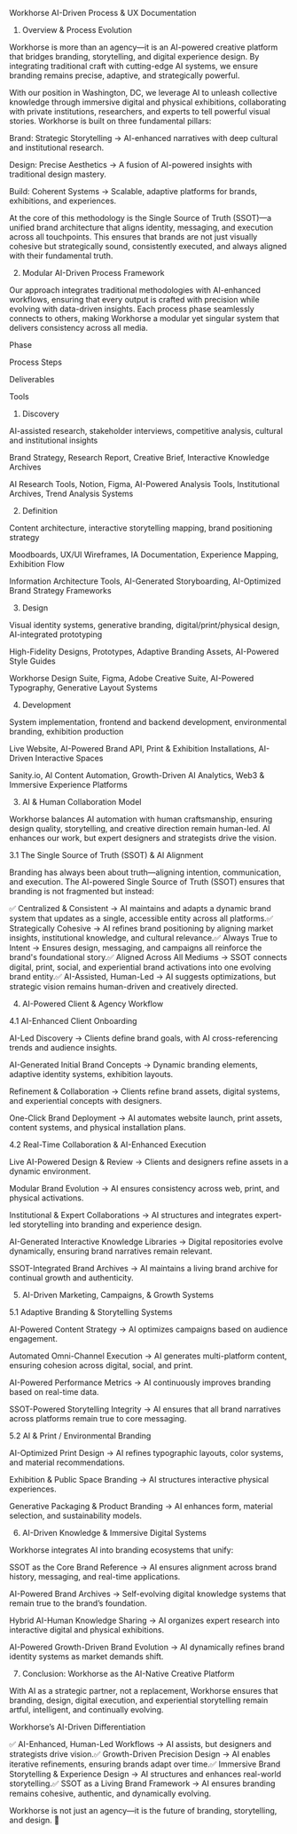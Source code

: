 Workhorse AI-Driven Process & UX Documentation

1. Overview & Process Evolution

Workhorse is more than an agency—it is an AI-powered creative platform that bridges branding, storytelling, and digital experience design. By integrating traditional craft with cutting-edge AI systems, we ensure branding remains precise, adaptive, and strategically powerful.

With our position in Washington, DC, we leverage AI to unleash collective knowledge through immersive digital and physical exhibitions, collaborating with private institutions, researchers, and experts to tell powerful visual stories. Workhorse is built on three fundamental pillars:

Brand: Strategic Storytelling → AI-enhanced narratives with deep cultural and institutional research.

Design: Precise Aesthetics → A fusion of AI-powered insights with traditional design mastery.

Build: Coherent Systems → Scalable, adaptive platforms for brands, exhibitions, and experiences.

At the core of this methodology is the Single Source of Truth (SSOT)—a unified brand architecture that aligns identity, messaging, and execution across all touchpoints. This ensures that brands are not just visually cohesive but strategically sound, consistently executed, and always aligned with their fundamental truth.

2. Modular AI-Driven Process Framework

Our approach integrates traditional methodologies with AI-enhanced workflows, ensuring that every output is crafted with precision while evolving with data-driven insights. Each process phase seamlessly connects to others, making Workhorse a modular yet singular system that delivers consistency across all media.

Phase

Process Steps

Deliverables

Tools

1. Discovery

AI-assisted research, stakeholder interviews, competitive analysis, cultural and institutional insights

Brand Strategy, Research Report, Creative Brief, Interactive Knowledge Archives

AI Research Tools, Notion, Figma, AI-Powered Analysis Tools, Institutional Archives, Trend Analysis Systems

2. Definition

Content architecture, interactive storytelling mapping, brand positioning strategy

Moodboards, UX/UI Wireframes, IA Documentation, Experience Mapping, Exhibition Flow

Information Architecture Tools, AI-Generated Storyboarding, AI-Optimized Brand Strategy Frameworks

3. Design

Visual identity systems, generative branding, digital/print/physical design, AI-integrated prototyping

High-Fidelity Designs, Prototypes, Adaptive Branding Assets, AI-Powered Style Guides

Workhorse Design Suite, Figma, Adobe Creative Suite, AI-Powered Typography, Generative Layout Systems

4. Development

System implementation, frontend and backend development, environmental branding, exhibition production

Live Website, AI-Powered Brand API, Print & Exhibition Installations, AI-Driven Interactive Spaces

Sanity.io, AI Content Automation, Growth-Driven AI Analytics, Web3 & Immersive Experience Platforms

3. AI & Human Collaboration Model

Workhorse balances AI automation with human craftsmanship, ensuring design quality, storytelling, and creative direction remain human-led. AI enhances our work, but expert designers and strategists drive the vision.

3.1 The Single Source of Truth (SSOT) & AI Alignment

Branding has always been about truth—aligning intention, communication, and execution. The AI-powered Single Source of Truth (SSOT) ensures that branding is not fragmented but instead:

✅ Centralized & Consistent → AI maintains and adapts a dynamic brand system that updates as a single, accessible entity across all platforms.✅ Strategically Cohesive → AI refines brand positioning by aligning market insights, institutional knowledge, and cultural relevance.✅ Always True to Intent → Ensures design, messaging, and campaigns all reinforce the brand's foundational story.✅ Aligned Across All Mediums → SSOT connects digital, print, social, and experiential brand activations into one evolving brand entity.✅ AI-Assisted, Human-Led → AI suggests optimizations, but strategic vision remains human-driven and creatively directed.

4. AI-Powered Client & Agency Workflow

4.1 AI-Enhanced Client Onboarding

AI-Led Discovery → Clients define brand goals, with AI cross-referencing trends and audience insights.

AI-Generated Initial Brand Concepts → Dynamic branding elements, adaptive identity systems, exhibition layouts.

Refinement & Collaboration → Clients refine brand assets, digital systems, and experiential concepts with designers.

One-Click Brand Deployment → AI automates website launch, print assets, content systems, and physical installation plans.

4.2 Real-Time Collaboration & AI-Enhanced Execution

Live AI-Powered Design & Review → Clients and designers refine assets in a dynamic environment.

Modular Brand Evolution → AI ensures consistency across web, print, and physical activations.

Institutional & Expert Collaborations → AI structures and integrates expert-led storytelling into branding and experience design.

AI-Generated Interactive Knowledge Libraries → Digital repositories evolve dynamically, ensuring brand narratives remain relevant.

SSOT-Integrated Brand Archives → AI maintains a living brand archive for continual growth and authenticity.

5. AI-Driven Marketing, Campaigns, & Growth Systems

5.1 Adaptive Branding & Storytelling Systems

AI-Powered Content Strategy → AI optimizes campaigns based on audience engagement.

Automated Omni-Channel Execution → AI generates multi-platform content, ensuring cohesion across digital, social, and print.

AI-Powered Performance Metrics → AI continuously improves branding based on real-time data.

SSOT-Powered Storytelling Integrity → AI ensures that all brand narratives across platforms remain true to core messaging.

5.2 AI & Print / Environmental Branding

AI-Optimized Print Design → AI refines typographic layouts, color systems, and material recommendations.

Exhibition & Public Space Branding → AI structures interactive physical experiences.

Generative Packaging & Product Branding → AI enhances form, material selection, and sustainability models.

6. AI-Driven Knowledge & Immersive Digital Systems

Workhorse integrates AI into branding ecosystems that unify:

SSOT as the Core Brand Reference → AI ensures alignment across brand history, messaging, and real-time applications.

AI-Powered Brand Archives → Self-evolving digital knowledge systems that remain true to the brand’s foundation.

Hybrid AI-Human Knowledge Sharing → AI organizes expert research into interactive digital and physical exhibitions.

AI-Powered Growth-Driven Brand Evolution → AI dynamically refines brand identity systems as market demands shift.

7. Conclusion: Workhorse as the AI-Native Creative Platform

With AI as a strategic partner, not a replacement, Workhorse ensures that branding, design, digital execution, and experiential storytelling remain artful, intelligent, and continually evolving.

Workhorse’s AI-Driven Differentiation

✅ AI-Enhanced, Human-Led Workflows → AI assists, but designers and strategists drive vision.✅ Growth-Driven Precision Design → AI enables iterative refinements, ensuring brands adapt over time.✅ Immersive Brand Storytelling & Experience Design → AI structures and enhances real-world storytelling.✅ SSOT as a Living Brand Framework → AI ensures branding remains cohesive, authentic, and dynamically evolving.

Workhorse is not just an agency—it is the future of branding, storytelling, and design. 🚀

